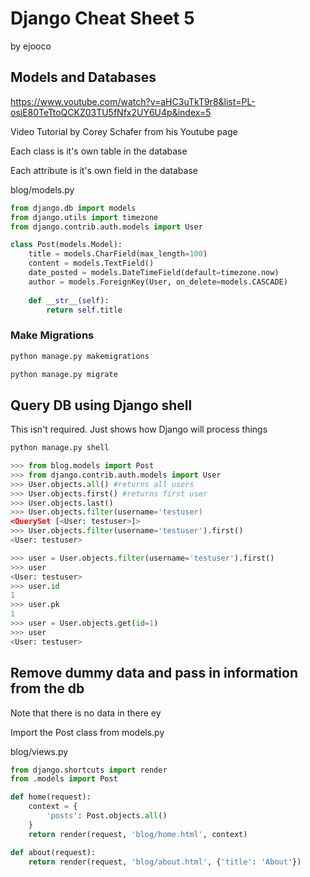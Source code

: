 # Django Cheat Sheet 5
by ejooco
## Models and Databases

https://www.youtube.com/watch?v=aHC3uTkT9r8&list=PL-osiE80TeTtoQCKZ03TU5fNfx2UY6U4p&index=5

Video Tutorial by Corey Schafer from his Youtube page

Each class is it's own table in the database

Each attribute is it's own field in the database

blog/models.py


```python
from django.db import models
from django.utils import timezone
from django.contrib.auth.models import User

class Post(models.Model):
    title = models.CharField(max_length=100)
    content = models.TextField()
    date_posted = models.DateTimeField(default=timezone.now)
    author = models.ForeignKey(User, on_delete=models.CASCADE)
    
    def __str__(self):
        return self.title
```

### Make Migrations


```python
python manage.py makemigrations
```


```python
python manage.py migrate
```

## Query DB using Django shell
This isn't required. Just shows how Django will process things


```python
python manage.py shell
```


```python
>>> from blog.models import Post
>>> from django.contrib.auth.models import User
>>> User.objects.all() #returns all users
>>> User.objects.first() #returns first user
>>> User.objects.last()
>>> User.objects.filter(username='testuser)
<QuerySet [<User: testuser>]>
>>> User.objects.filter(username='testuser').first()
<User: testuser>
```


```python
>>> user = User.objects.filter(username='testuser').first()
>>> user
<User: testuser>
>>> user.id
1
>>> user.pk
1
>>> user = User.objects.get(id=1)
>>> user
<User: testuser>
```

## Remove dummy data and pass in information from the db
Note that there is no data in there ey

Import the Post class from models.py

blog/views.py


```python
from django.shortcuts import render
from .models import Post

def home(request):
    context = {
        'posts': Post.objects.all()
    }
    return render(request, 'blog/home.html', context)

def about(request):
    return render(request, 'blog/about.html', {'title': 'About'})
```


```python

```


```python

```


```python

```

